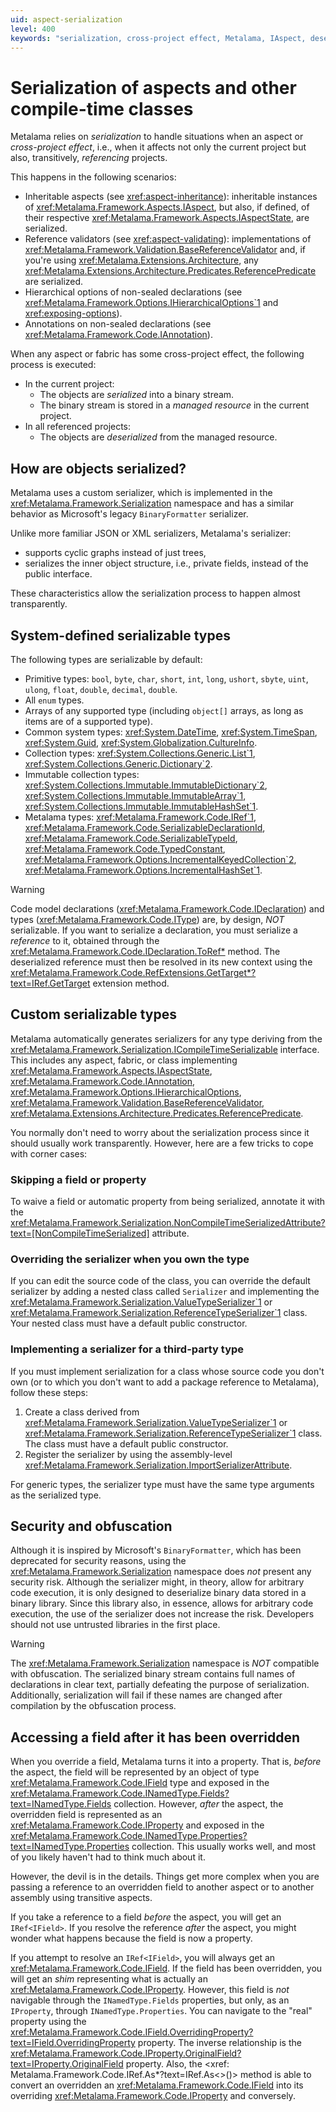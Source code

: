 ```yaml
---
uid: aspect-serialization
level: 400
keywords: "serialization, cross-project effect, Metalama, IAspect, deserialized, custom serializer, ICompileTimeSerializable, NonCompileTimeSerialized, ValueTypeSerializer, ImportSerializerAttribute"
---
```


# Serialization of aspects and other compile-time classes

Metalama relies on _serialization_ to handle situations when an aspect or _cross-project effect_, i.e., when it affects not only the current project but also, transitively, _referencing_ projects.

This happens in the following scenarios:

* Inheritable aspects (see <xref:aspect-inheritance>): inheritable instances of <xref:Metalama.Framework.Aspects.IAspect>, but also, if defined, of their respective <xref:Metalama.Framework.Aspects.IAspectState>, are serialized.
* Reference validators (see <xref:aspect-validating>): implementations of <xref:Metalama.Framework.Validation.BaseReferenceValidator> and, if you're using <xref:Metalama.Extensions.Architecture>, any <xref:Metalama.Extensions.Architecture.Predicates.ReferencePredicate> are serialized.
* Hierarchical options of non-sealed declarations (see <xref:Metalama.Framework.Options.IHierarchicalOptions`1> and <xref:exposing-options>).
* Annotations on non-sealed declarations (see <xref:Metalama.Framework.Code.IAnnotation>).

When any aspect or fabric has some cross-project effect, the following process is executed:

* In the current project:
    * The objects are _serialized_ into a binary stream.
    * The binary stream is stored in a _managed resource_ in the current project.
* In all referenced projects:
    * The objects are _deserialized_ from the managed resource.

## How are objects serialized?

Metalama uses a custom serializer, which is implemented in the <xref:Metalama.Framework.Serialization> namespace and has a similar behavior as Microsoft's legacy `BinaryFormatter` serializer.

Unlike more familiar JSON or XML serializers, Metalama's serializer:

* supports cyclic graphs instead of just trees,
* serializes the inner object structure, i.e., private fields, instead of the public interface.

These characteristics allow the serialization process to happen almost transparently.

## System-defined serializable types

The following types are serializable by default:

* Primitive types: `bool`, `byte`, `char`, `short`, `int`, `long`, `ushort`, `sbyte`, `uint`, `ulong`, `float`, `double`, `decimal`, `double`.
* All `enum` types.
* Arrays of any supported type (including `object[]` arrays, as long as items are of a supported type).
* Common system types: <xref:System.DateTime>, <xref:System.TimeSpan>, <xref:System.Guid>, <xref:System.Globalization.CultureInfo>.
* Collection types: <xref:System.Collections.Generic.List`1>, <xref:System.Collections.Generic.Dictionary`2>.
* Immutable collection types: <xref:System.Collections.Immutable.ImmutableDictionary`2>, <xref:System.Collections.Immutable.ImmutableArray`1>, <xref:System.Collections.Immutable.ImmutableHashSet`1>.
* Metalama types: <xref:Metalama.Framework.Code.IRef`1>, <xref:Metalama.Framework.Code.SerializableDeclarationId>, <xref:Metalama.Framework.Code.SerializableTypeId>, <xref:Metalama.Framework.Code.TypedConstant>, <xref:Metalama.Framework.Options.IncrementalKeyedCollection`2>, <xref:Metalama.Framework.Options.IncrementalHashSet`1>.

> [!WARNING]
> Code model declarations (<xref:Metalama.Framework.Code.IDeclaration>) and types (<xref:Metalama.Framework.Code.IType>) are, by design, _NOT_ serializable. If you want to serialize a declaration, you must serialize a _reference_ to it, obtained through the <xref:Metalama.Framework.Code.IDeclaration.ToRef*> method. The deserialized reference must then be resolved in its new context using the <xref:Metalama.Framework.Code.RefExtensions.GetTarget*?text=IRef.GetTarget> extension method.

## Custom serializable types

Metalama automatically generates serializers for any type deriving from the <xref:Metalama.Framework.Serialization.ICompileTimeSerializable> interface. This includes any aspect, fabric, or class implementing <xref:Metalama.Framework.Aspects.IAspectState>, <xref:Metalama.Framework.Code.IAnnotation>, <xref:Metalama.Framework.Options.IHierarchicalOptions>, <xref:Metalama.Framework.Validation.BaseReferenceValidator>, <xref:Metalama.Extensions.Architecture.Predicates.ReferencePredicate>.

You normally don't need to worry about the serialization process since it should usually work transparently. However, here are a few tricks to cope with corner cases:

### Skipping a field or property

To waive a field or automatic property from being serialized, annotate it with the <xref:Metalama.Framework.Serialization.NonCompileTimeSerializedAttribute?text=[NonCompileTimeSerialized]> attribute.

### Overriding the serializer when you own the type

If you can edit the source code of the class, you can override the default serializer by adding a nested class called `Serializer` and implementing the <xref:Metalama.Framework.Serialization.ValueTypeSerializer`1> or <xref:Metalama.Framework.Serialization.ReferenceTypeSerializer`1> class. Your nested class must have a default public constructor.

### Implementing a serializer for a third-party type

If you must implement serialization for a class whose source code you don't own (or to which you don't want to add a package reference to Metalama), follow these steps:

1. Create a class derived from <xref:Metalama.Framework.Serialization.ValueTypeSerializer`1> or <xref:Metalama.Framework.Serialization.ReferenceTypeSerializer`1> class. The class must have a default public constructor.
2. Register the serializer by using the assembly-level <xref:Metalama.Framework.Serialization.ImportSerializerAttribute>.

For generic types, the serializer type must have the same type arguments as the serialized type.

## Security and obfuscation

Although it is inspired by Microsoft's `BinaryFormatter`, which has been deprecated for security reasons, using the <xref:Metalama.Framework.Serialization> namespace does _not_ present any security risk. Although the serializer might, in theory, allow for arbitrary code execution, it is only designed to deserialize binary data stored in a binary library. Since this library also, in essence, allows for arbitrary code execution, the use of the serializer does not increase the risk. Developers should not use untrusted libraries in the first place.

> [!WARNING]
> The <xref:Metalama.Framework.Serialization> namespace is _NOT_ compatible with obfuscation. The serialized binary stream contains full names of declarations in clear text, partially defeating the purpose of serialization. Additionally, serialization will fail if these names are changed after compilation by the obfuscation process.


## Accessing a field after it has been overridden

When you override a field, Metalama turns it into a property. That is, _before_ the aspect, the field will be represented by an object of type <xref:Metalama.Framework.Code.IField> type and exposed in the <xref:Metalama.Framework.Code.INamedType.Fields?text=INamedType.Fields> collection. However, _after_ the aspect, the overridden field is represented as an <xref:Metalama.Framework.Code.IProperty> and exposed in the <xref:Metalama.Framework.Code.INamedType.Properties?text=INamedType.Properties> collection. This usually works well, and most of you likely haven't had to think much about it.

However, the devil is in the details. Things get more complex when you are passing a reference to an overridden field to another aspect or to another assembly using transitive aspects.

If you take a reference to a field _before_ the aspect, you will get an `IRef<IField>`. If you resolve the reference _after_ the aspect, you might wonder what happens because the field is now a property.

If you attempt to resolve an `IRef<IField>`, you will always get an <xref:Metalama.Framework.Code.IField>. If the field has been overridden, you will get an  _shim_ representing what is actually an <xref:Metalama.Framework.Code.IProperty>. However, this field is _not_ navigable through the `INamedType.Fields` properties, but only, as an `IProperty`, through `INamedType.Properties`. You can navigate to the "real" property using the <xref:Metalama.Framework.Code.IField.OverridingProperty?text=IField.OverridingProperty> property. The inverse relationship is the <xref:Metalama.Framework.Code.IProperty.OriginalField?text=IProperty.OriginalField> property. Also, the <xref: Metalama.Framework.Code.IRef.As*?text=IRef.As&lt;&gt;()> method is able to convert an overridden an <xref:Metalama.Framework.Code.IField> into its overriding <xref:Metalama.Framework.Code.IProperty> and conversely.